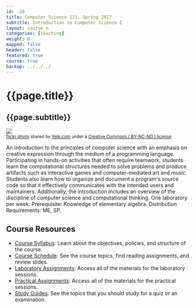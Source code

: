 ```yaml
---
id: -28
title: Computer Science 111, Spring 2017
subtitle: Introduction to Computer Science I
layout: course_n
categories: [teaching]
weight: 0
mapped: false
header: false
featured: true
course: true
backup: ../../../
---
```


# {{page.title}}

## {{page.subtitle}}

<a title="Yackathon! Yelp's First Community Hackathon in Montreal" href="https://flickr.com/photos/yelp/16503204331"><img class="img-responsive-tight" src="https://farm9.static.flickr.com/8573/16503204331_f97b56e129_z.jpg" /></a><br /><small><a title="Yackathon! Yelp's First Community Hackathon in Montreal" href="https://flickr.com/photos/yelp/16503204331">flickr photo</a> shared by <a href="https://flickr.com/people/yelp">Yelp.com</a> under a <a href="https://creativecommons.org/licenses/by-nc-nd/2.0/">Creative Commons ( BY-NC-ND ) license</a> </small>

An introduction to the principles of computer science with an emphasis on creative expression through the medium of a
programming language. Participating in hands-on activities that often require teamwork, students learn the computational
structures needed to solve problems and produce artifacts such as interactive games and computer-mediated art and music.
Students also learn how to organize and document a program's source code so that it effectively communicates with the
intended users and maintainers. Additionally, the introduction includes an overview of the discipline of computer
science and computational thinking. One laboratory per week. Prerequisite: Knowledge of elementary algebra. Distribution
Requirements: ME, SP.

## Course Resources

<ul class="fa-ul">

<li><i class="fa-li fa fa-arrow-right"></i><a href="{{site.baseurl}}teaching/cs111F2016/provide/syllabus/cs111F2016_syllabus.pdf"
class="major">Course Syllabus</a>: Learn about the objectives, policies, and structure of the course.

<li><i class="fa-li fa fa-arrow-right"></i><a href="{{site.baseurl}}teaching/cs111F2016/schedule/"
class="major">Course Schedule</a>: See the course topics, find reading assignments, and review slides.

<li><i class="fa-li fa fa-arrow-right"></i><a href="{{site.baseurl}}teaching/cs111F2016/laboratories/"
class="major">Laboratory Assignments</a>: Access all of the materials for the laboratory sessions.

<li><i class="fa-li fa fa-arrow-right"></i><a href="{{site.baseurl}}teaching/cs111F2016/practicals/"
class="major">Practical Assignments</a>: Access all of the materials for the practical sessions.

<li><i class="fa-li fa fa-arrow-right"></i><a href="{{site.baseurl}}teaching/cs111F2016/studyguides/"
class="major">Study Guides</a>: See the topics that you should study for a quiz or an examination.

</ul>



